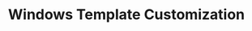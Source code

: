 ---
lang: de
layout: doc
redirect_from:
- /de/doc/windows-template-customization/
redirect_to: https://github.com/Qubes-Community/Contents/blob/master/docs/customization/windows-template-customization.md
ref: 72
title: Windows Template Customization
---